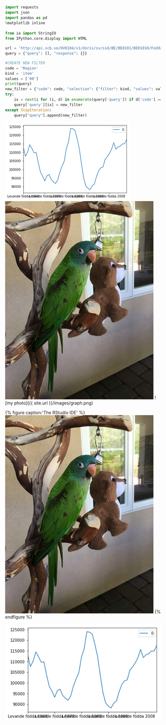 ```python
import requests
import json
import pandas as pd
%matplotlib inline

from io import StringIO
from IPython.core.display import HTML
```


```python
url = 'http://api.scb.se/OV0104/v1/doris/sv/ssd/BE/BE0101/BE0101H/FoddaK'
query = {"query": [], "response": {}}
```


```python
#CREATE NEW FILTER
code = 'Region'
kind = 'item'
values = ['00']
print(query)
new_filter = {"code": code, "selection": {"filter": kind, "values": values}}
try:
    ix = next(i for (i, d) in enumerate(query['query']) if d['code'] == code)
    query['query'][ix] = new_filter
except StopIteration:
    query["query"].append(new_filter)
```

![Kiku](images/graph.png)
![Kiku](images/Kiku.jpg)
![my photo]({{ site.url }}/images/graph.png)

{% figure caption:'The RStudio IDE' %}
[<img class="postimageactual" src="images/Kiku.jpg" alt="History"/>](images/Kiku.jpg)
{% endfigure %}


<div style='float: center'>
  <img style='width: 600px' src="images/graph.png"></img>
</div>
